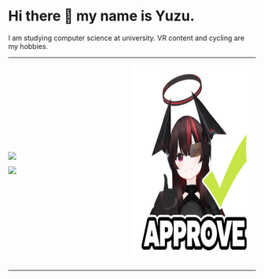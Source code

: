 # Hi there 👋 my name is Yuzu.

I am studying computer science at university. VR content and cycling are my hobbies.

---

<div style="display: flex; flex-wrap: nowrap; justify-content: space-around; align-items: center;">
  <div class="status" style="display: flex; flex-direction: column; gap: 10px; flex: 1; min-width: 200px;">
    <a href="https://github.com/anuraghazra/github-readme-stats">
      <img src="https://github-readme-stats.vercel.app/api?username=yuzukq&count_private=true&show_icons=true&theme=transparent" />
    </a>
    <a>
      <img src="https://github-readme-stats.vercel.app/api/top-langs/?username=yuzukq&size_weight=0.5&count_weight=0.5&theme=transparent">
    </a>
  </div>
  <a style="flex: 1; min-width: 200px;">
    <img src="https://github.com/yuzukq/yuzukq/blob/main/approve.png?raw=true" height="400" width="400">
  </a>
</div>

---

<!-- TOP言語のヤツ -->

<!-- <a>
    <img src="http://github-profile-summary-cards.vercel.app/api/cards/most-commit-language?username=yuzukq&count_private=true&theme=transparent" />
</a> -->

<!--
### Stack 
<img src="https://skillicons.dev/icons?i=vscode,notion,latex,github,git,blender,unity,discord&theme=dark&perline=10" /> <br /><br />

<img src="https://skillicons.dev/icons?i=arduino,c,cs,python,ruby,rails,html,css,tailwindcss,javascript&theme=dark&perline=10" /> <br /><br />

<img src="https://skillicons.dev/icons?i=linux,ubuntu,bsd,cloudflare,docker,postgresql,sqlite&theme=dark&perline=15" /> <br /><br />
  
### Traning

<img src="https://skillicons.dev/icons?i=nextjs,react&theme=dark&perline=15" /> <br /><br /> -->
